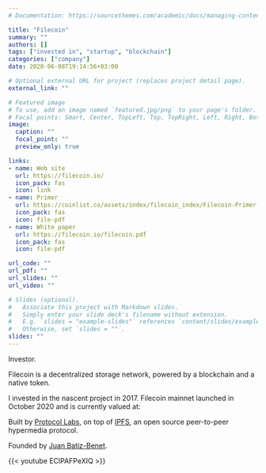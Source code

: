 ```yaml
---
# Documentation: https://sourcethemes.com/academic/docs/managing-content/

title: "Filecoin"
summary: ""
authors: []
tags: ["invested in", "startup", "blockchain"]
categories: ["company"]
date: 2020-06-08T19:14:56+03:00

# Optional external URL for project (replaces project detail page).
external_link: ""

# Featured image
# To use, add an image named `featured.jpg/png` to your page's folder.
# Focal points: Smart, Center, TopLeft, Top, TopRight, Left, Right, BottomLeft, Bottom, BottomRight.
image:
  caption: ""
  focal_point: ""
  preview_only: true

links:
- name: Web site
  url: https://filecoin.io/
  icon_pack: fas
  icon: link
- name: Primer
  url: https://coinlist.co/assets/index/filecoin_index/Filecoin-Primer-c74e73db1d65598ca171397df9d219de6b7a7ef80a4886bb152c01883aea7e79.pdf
  icon_pack: fas
  icon: file-pdf
- name: White paper
  url: https://filecoin.io/filecoin.pdf
  icon_pack: fas
  icon: file-pdf

url_code: ""
url_pdf: ""
url_slides: ""
url_video: ""

# Slides (optional).
#   Associate this project with Markdown slides.
#   Simply enter your slide deck's filename without extension.
#   E.g. `slides = "example-slides"` references `content/slides/example-slides.md`.
#   Otherwise, set `slides = ""`.
slides: ""
---
```

Investor.

Filecoin is a decentralized storage network, powered by a blockchain and a native token.

I invested in the nascent project in 2017. Filecoin mainnet launched in October 2020 and is currently valued at:

<script src="https://widgets.coingecko.com/coingecko-coin-ticker-widget.js"></script>
<coingecko-coin-ticker-widget currency="usd" coin-id="filecoin" locale="en"></coingecko-coin-ticker-widget>


Built by [Protocol Labs][1], on top of [IPFS][2], an open source peer-to-peer hypermedia protocol.

Founded by [Juan Batiz-Benet][3].

{{< youtube EClPAFPeXIQ >}}

[1]: https://protocol.ai/
[2]: https://ipfs.io/
[3]: https://en.wikipedia.org/wiki/Juan_Benet_(computer_scientist)